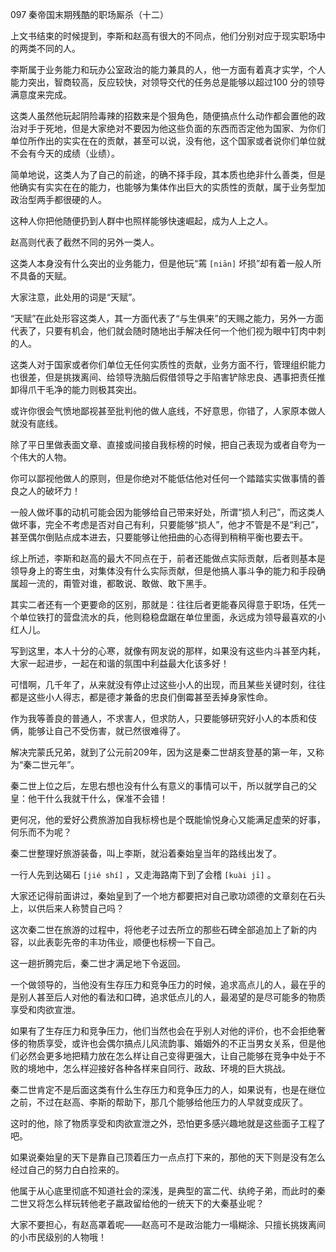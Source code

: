 097 秦帝国末期残酷的职场厮杀（十二）





上文书结束的时候提到，李斯和赵高有很大的不同点，他们分别对应于现实职场中的两类不同的人。



李斯属于业务能力和玩办公室政治的能力兼具的人，他一方面有着真才实学，个人能力突出，智商较高，反应较快，对领导交代的任务总是能够以超过100 分的领导满意度来完成。

这类人虽然他玩起阴险毒辣的招数来是个狠角色，随便搞点什么动作都会置他的政治对手于死地，但是大家绝对不要因为他这些负面的东西而否定他为国家、为你们单位所作出的实实在在的贡献，甚至可以说，没有他，这个国家或者说你们单位就不会有今天的成绩（业绩）。

简单地说，这类人为了自己的前途，的确不择手段，其本质也绝非什么善类，但是他确实有实实在在的能力，也能够为集体作出巨大的实质性的贡献，属于业务型加政治型两手都很硬的人。

这种人你把他随便扔到人群中也照样能够快速崛起，成为人上之人。



赵高则代表了截然不同的另外一类人。

这类人本身没有什么突出的业务能力，但是他玩“蔫 `[niān]` 坏损”却有着一般人所不具备的天赋。

大家注意，此处用的词是“天赋”。

“天赋”在此处形容这类人，其一方面代表了“与生俱来”的天赐之能力，另外一方面代表了，只要有机会，他们就会随时随地出手解决任何一个他们视为眼中钉肉中刺的人。

这类人对于国家或者你们单位无任何实质性的贡献，业务方面不行，管理组织能力也很差，但是挑拨离间、给领导洗脑后假借领导之手陷害铲除忠良、遇事把责任推卸得爪干毛净的能力则极其突出。

或许你很会气愤地鄙视甚至批判他的做人底线，不好意思，你错了，人家原本做人就没有底线。

除了平日里做表面文章、直接或间接自我标榜的时候，把自己表现为或者自夸为一个伟大的人物。

你可以鄙视他做人的原则，但是你绝对不能低估他对任何一个踏踏实实做事情的善良之人的破坏力！

一般人做坏事的动机可能会因为能够给自己带来好处，所谓“损人利己”，而这类人做坏事，完全不考虑是否对自己有利，只要能够“损人”，他才不管是不是“利己”，甚至偶尔倒贴点成本进去，只要能够让他扭曲的心态得到稍稍平衡也要去干。



综上所述，李斯和赵高的最大不同点在于，前者还能做点实际贡献，后者则基本是领导身上的寄生虫，对集体没有什么实际贡献，但是他搞人事斗争的能力和手段确属超一流的，甭管对谁，都敢说、敢做、敢下黑手。



其实二者还有一个更要命的区别，那就是：往往后者更能春风得意于职场，任凭一个单位铁打的营盘流水的兵，他则稳稳盘踞在单位里面，永远成为领导最喜欢的小红人儿。

写到这里，本人十分的心寒，就像有网友说的那样，如果没有这些内斗甚至内耗，大家一起进步，一起在和谐的氛围中利益最大化该多好！

可惜啊，几千年了，从来就没有停止过这些小人的出现，而且某些关键时刻，往往都是这些小人得志，都是德才兼备的忠良们倒霉甚至丢掉身家性命。

作为我等善良的普通人，不求害人，但求防人，只要能够研究好小人的本质和伎俩，能够让自己不受伤害，就已然很难得了。



解决完蒙氏兄弟，就到了公元前209年，因为这是秦二世胡亥登基的第一年，又称为“秦二世元年”。

秦二世上位之后，左思右想也没有什么有意义的事情可以干，所以就学自己的父皇：他干什么我就干什么，保准不会错！

更何况，他的爱好公费旅游加自我标榜也是个既能愉悦身心又能满足虚荣的好事，何乐而不为呢？



秦二世整理好旅游装备，叫上李斯，就沿着秦始皇当年的路线出发了。

一行人先到达碣石 `[jié shí]` ，又走海路南下到了会稽 `[kuài jī]` 。

大家还记得前面讲过，秦始皇到了一个地方都要把对自己歌功颂德的文章刻在石头上，以供后来人称赞自己吗？

这次秦二世在旅游的过程中，将他老子过去所立的那些石碑全部追加上了新的内容，以此表彰先帝的丰功伟业，顺便也标榜一下自己。

这一趟折腾完后，秦二世才满足地下令返回。



一个做领导的，当他没有生存压力和竞争压力的时候，追求高点儿的人，最在乎的是别人甚至后人对他的看法和口碑，追求低点儿的人，最渴望的是尽可能多的物质享受和肉欲宣泄。

如果有了生存压力和竞争压力，他们当然也会在乎别人对他的评价，也不会拒绝奢侈的物质享受，或许也会偶尔搞点儿风流韵事、婚姻外的不正当男女关系，但是他们必然会更多地把精力放在怎么样让自己变得更强大，让自己能够在竞争中处于不败的境地中，怎么样迎接好各种各样来自同行、政敌、环境的巨大挑战。



秦二世肯定不是后面这类有什么生存压力和竞争压力的人，如果说有，也是在继位之前，不过在赵高、李斯的帮助下，那几个能够给他压力的人早就变成灰了。

这时的他，除了物质享受和肉欲宣泄之外，恐怕更多感兴趣地就是这些面子工程了吧。

如果说秦始皇的天下是靠自己顶着压力一点点打下来的，那他的天下则是没有怎么经过自己的努力白白捡来的。

他属于从心底里彻底不知道社会的深浅，是典型的富二代、纨绔子弟，而此时的秦二世又将怎么样玩转他老子嬴政留给他的一统天下的大秦基业呢？

大家不要担心，有赵高罩着呢——赵高可不是政治能力一塌糊涂、只擅长挑拨离间的小市民级别的人物哦！

